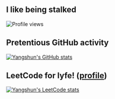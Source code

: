 ## I like being stalked
 
<img src="https://gpvc.arturio.dev/yangshun" alt="Profile views"/>

## Pretentious GitHub activity

[![Yangshun's GitHub stats](https://github-readme-stats.vercel.app/api?username=yangshun&show_icons=true&icon_color=586069&text_color=586069&bg_color=fff&line_height=30&hide_title=true&title_color=0366d6)](https://github.com/anuraghazra/github-readme-stats)

## LeetCode for lyfe! ([profile](https://leetcode.com/yangshun))
[![Yangshun's LeetCode stats](https://leetcode-stats-six.vercel.app/api?username=yangshun)](https://github.com/KnlnKS/leetcode-stats)
